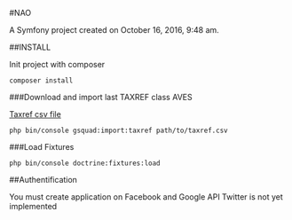 #NAO


A Symfony project created on October 16, 2016, 9:48 am.

##INSTALL

Init project with composer

`composer install`

###Download and import last TAXREF class AVES

[Taxref csv file](https://inpn.mnhn.fr/telechargement/referentielEspece/referentielTaxo)

`php bin/console gsquad:import:taxref path/to/taxref.csv` 

###Load Fixtures

`php bin/console doctrine:fixtures:load`

##Authentification

You must create application on Facebook and Google API 
Twitter is not yet implemented


